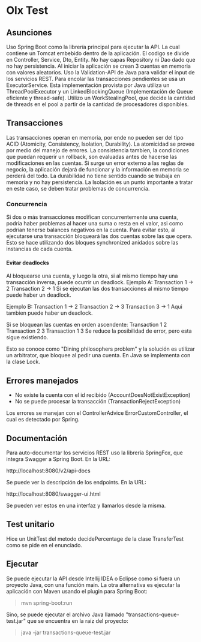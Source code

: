# Olx Test

## Asunciones

Uso Spring Boot como la librería principal para ejecutar la API. La cual contiene un Tomcat embebido dentro de la aplicación.
El codigo se divide en Controller, Service, Dto, Entity. No hay capas Repository ni Dao dado que no hay persistencia.
Al iniciar la aplicación se crean 3 cuentas en memoria con valores aleatorios.
Uso la Validation-API de Java para validar el input de los servicios REST.
Para encolar las transacciones pendientes se usa un ExecutorService. Esta implementación provista por Java utiliza un ThreadPoolExecutor y un LinkedBlockingQueue (Implementación de Queue eficiente y thread-safe).
Utilizo un WorkStealingPool, que decide la cantidad de threads en el pool a partir de la cantidad de procesadores disponibles.

## Transacciones
Las transacciones operan en memoria, por ende no pueden ser del tipo ACID (Atomicity, Consistency, Isolation, Durability).
La atomicidad se provee por medio del manejo de errores.
La consistencia tambien, la condiciones que puedan requerir un rollback, son evaluadas antes de hacerse las modificaciones en las cuentas. Si surge un error externo a las reglas de negocio, la aplicación dejará de funcionar y la información en memoria se perderá del todo.
La durabilidad no tiene sentido cuando se trabaja en memoria y no hay persistencia.
La Isolación es un punto importante a tratar en este caso, se deben tratar problemas de concurrencia.
### Concurrencia
Si dos o más transacciones modifican concurrentemente una cuenta, podría haber problemas al hacer una suma o resta en el valor, asi como podrían tenerse balances negativos en la cuenta.
Para evitar esto, al ejecutarse una transacción bloqueará las dos cuentas sobre las que opera. Esto se hace utilizando dos bloques synchronized anidados sobre las instancias de cada cuenta.
#### Evitar deadlocks
Al bloquearse una cuenta, y luego la otra, si al mismo tiempo hay una transacción inversa, puede ocurrir un deadlock.
Ejemplo A: 
Transaction 1 -> 2
Transaction 2 -> 1
Si se ejecutan las dos transacciones al mismo tiempo puede haber un deadlock.

Ejemplo B:
Transaction 1 -> 2
Transaction 2 -> 3
Transaction 3 -> 1
Aqui tambien puede haber un deadlock.

Si se bloquean las cuentas en orden ascendente:
Transaction 1 2
Transaction 2 3
Transaction 1 3
Se reduce la posibilidad de error, pero esta sigue existiendo.

Esto se conoce como "Dining philosophers problem" y la solución es utilizar un arbitrator, que bloquee al pedir una cuenta. En Java se implementa con la clase Lock.

## Errores manejados
* No existe la cuenta con el id recibido (AccountDoesNotExistException)
* No se puede procesar la transacción (TransactionRejectException)

Los errores se manejan con el ControllerAdvice ErrorCustomController, el cual es detectado por Spring.

## Documentación
Para auto-documentar los servicios REST uso la librería SpringFox, que integra Swagger a Spring Boot. En la URL:

http://localhost:8080/v2/api-docs

Se puede ver la descripción de los endpoints. En la URL:

http://localhost:8080/swagger-ui.html

Se pueden ver estos en una interfaz y llamarlos desde la misma.

## Test unitario
Hice un UnitTest del metodo decidePercentage de la clase TransferTest como se pide en el enunciado.

## Ejecutar
Se puede ejecutar la API desde Intellij IDEA o Eclipse como si fuera un proyecto Java, con una función main.
La otra alternativa es ejecutar la aplicación con Maven usando el plugin para Spring Boot:

> mvn spring-boot:run

Sino, se puede ejecutar el archivo Java llamado "transactions-queue-test.jar" que se encuentra en la raíz del proyecto:

> java -jar transactions-queue-test.jar



